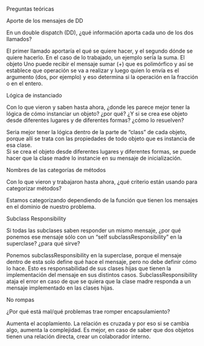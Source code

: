 Preguntas teóricas 

Aporte de los mensajes de DD 

En un double dispatch (DD), ¿qué información aporta cada uno de los dos llamados? 

El primer llamado aportaría el qué se quiere hacer, y el segundo dónde se quiere hacerlo. 
En el caso de lo trabajado, un ejemplo sería la suma. El objeto Uno puede recibir el mensaje sumar (+) que es polimórfico y así se establece que operación se va a realizar y luego quien lo envía es el argumento (dos, por ejemplo) y eso determina si la operación en la fracción o en el entero.  

 

Lógica de instanciado 

Con lo que vieron y saben hasta ahora, ¿donde les parece mejor tener la lógica de cómo instanciar un objeto? ¿por qué? ¿Y si se crea ese objeto desde diferentes lugares y de diferentes formas? ¿cómo lo resuelven? 

Seria mejor tener la lógica dentro de la parte de “class” de cada objeto, porque allí se trata con las propiedades de todo objeto que es instancia de esa clase.  
Si se crea el objeto desde diferentes lugares y diferentes formas, se puede hacer que la clase madre lo instancie en su mensaje de inicialización. 
 

Nombres de las categorías de métodos 

Con lo que vieron y trabajaron hasta ahora, ¿qué criterio están usando para categorizar métodos? 

Estamos categorizando dependiendo de la función que tienen los mensajes en el dominio de nuestro problema.  
 

Subclass Responsibility 

Si todas las subclases saben responder un mismo mensaje, ¿por qué ponemos ese mensaje sólo con un “self subclassResponsibility” en la superclase? ¿para qué sirve? 

Ponemos subclassResponsibility en la superclase, porque el mensaje dentro de esta solo define qué hace el mensaje, pero no debe definir cómo lo hace. Esto es responsabilidad de sus clases hijas que tienen la implementación del mensaje en sus distintos casos. SubclassResponsibility ataja el error en caso de que se quiera que la clase madre responda a un mensaje implementado en las clases hijas. 


No rompas 

¿Por qué está mal/qué problemas trae romper encapsulamiento? 

Aumenta el acoplamiento. La relación es cruzada y por eso si se cambia algo, aumenta la complejidad. Es mejor, en caso de saber que dos objetos tienen una relación directa, crear un colaborador interno. 